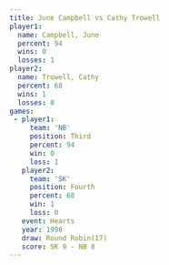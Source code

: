 ```yaml
---
title: June Campbell vs Cathy Trowell
player1:              
  name: Campbell, June
  percent: 94         
  wins: 0             
  losses: 1           
player2:              
  name: Trowell, Cathy
  percent: 68         
  wins: 1             
  losses: 0           
games:
 - player1:         
     team: 'NB'     
     position: Third
     percent: 94    
     win: 0         
     loss: 1        
   player2:          
     team: 'SK'      
     position: Fourth
     percent: 68     
     win: 1          
     loss: 0         
   event: Hearts        
   year: 1998           
   draw: Round Robin(17)
   score: SK 9 - NB 8   
---
```

